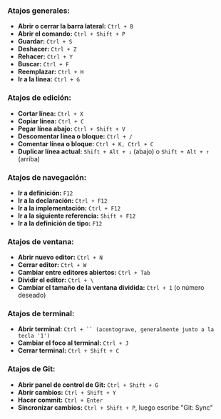 ### Atajos generales:

- **Abrir o cerrar la barra lateral:** `Ctrl + B`
- **Abrir el comando:** `Ctrl + Shift + P`
- **Guardar:** `Ctrl + S`
- **Deshacer:** `Ctrl + Z`
- **Rehacer:** `Ctrl + Y`
- **Buscar:** `Ctrl + F`
- **Reemplazar:** `Ctrl + H`
- **Ir a la línea:** `Ctrl + G`

### Atajos de edición:

- **Cortar línea:** `Ctrl + X`
- **Copiar línea:** `Ctrl + C`
- **Pegar línea abajo:** `Ctrl + Shift + V`
- **Descomentar línea o bloque:** `Ctrl + /`
- **Comentar línea o bloque:** `Ctrl + K, Ctrl + C`
- **Duplicar línea actual:** `Shift + Alt + ↓` (abajo) o `Shift + Alt + ↑` (arriba)

### Atajos de navegación:

- **Ir a definición:** `F12`
- **Ir a la declaración:** `Ctrl + F12`
- **Ir a la implementación:** `Ctrl + F12`
- **Ir a la siguiente referencia:** `Shift + F12`
- **Ir a la definición de tipo:** `F12`

### Atajos de ventana:

- **Abrir nuevo editor:** `Ctrl + N`
- **Cerrar editor:** `Ctrl + W`
- **Cambiar entre editores abiertos:** `Ctrl + Tab`
- **Dividir el editor:** `Ctrl + \`
- **Cambiar el tamaño de la ventana dividida:** `Ctrl + 1` (o número deseado)

### Atajos de terminal:

- **Abrir terminal:** `Ctrl + `` (acentograve, generalmente junto a la tecla '1')`
- **Cambiar el foco al terminal:** `Ctrl + J`
- **Cerrar terminal:** `Ctrl + Shift + C`

### Atajos de Git:

- **Abrir panel de control de Git:** `Ctrl + Shift + G`
- **Abrir cambios:** `Ctrl + Shift + Y`
- **Hacer commit:** `Ctrl + Enter`
- **Sincronizar cambios:** `Ctrl + Shift + P`, luego escribe "Git: Sync"
